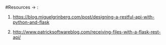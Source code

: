#Resources -> :
1) https://blog.miguelgrinberg.com/post/designing-a-restful-api-with-python-and-flask

2) http://www.patricksoftwareblog.com/receiving-files-with-a-flask-rest-api/
